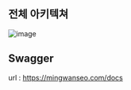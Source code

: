 ## 전체 아키텍쳐
![image](https://user-images.githubusercontent.com/62336151/215780830-1af0715c-7f2d-4977-aab6-00e60826eba5.png)

## Swagger
url : https://mingwanseo.com/docs
